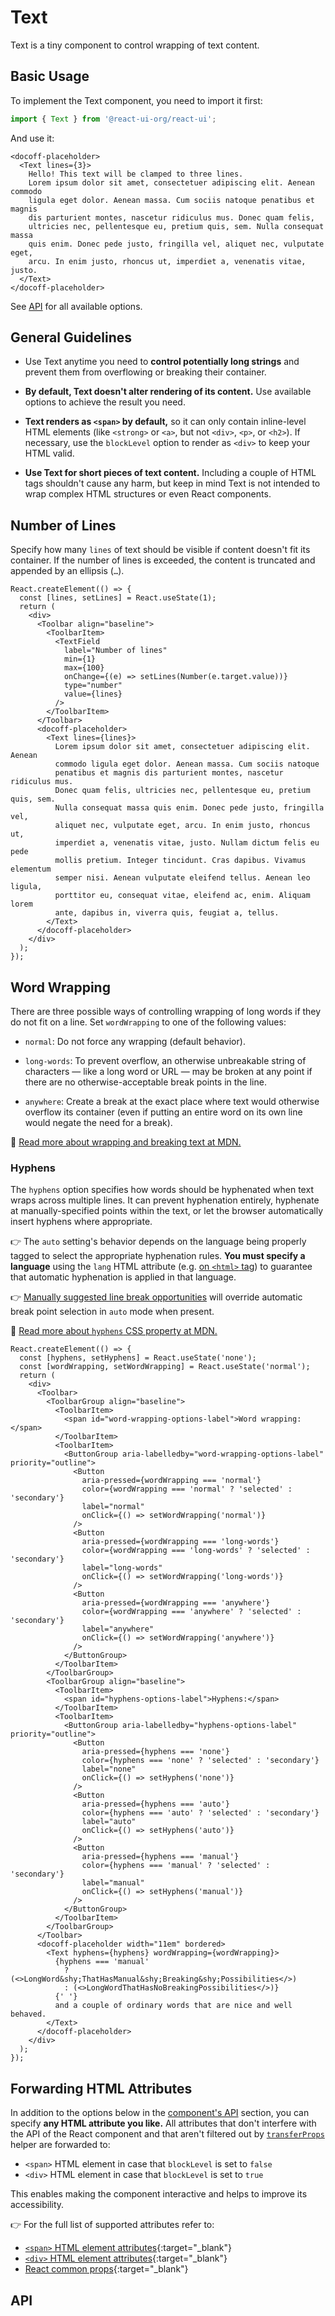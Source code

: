# Text

Text is a tiny component to control wrapping of text content.

## Basic Usage

To implement the Text component, you need to import it first:

```js
import { Text } from '@react-ui-org/react-ui';
```

And use it:

```docoff-react-preview
<docoff-placeholder>
  <Text lines={3}>
    Hello! This text will be clamped to three lines.
    Lorem ipsum dolor sit amet, consectetuer adipiscing elit. Aenean commodo
    ligula eget dolor. Aenean massa. Cum sociis natoque penatibus et magnis
    dis parturient montes, nascetur ridiculus mus. Donec quam felis,
    ultricies nec, pellentesque eu, pretium quis, sem. Nulla consequat massa
    quis enim. Donec pede justo, fringilla vel, aliquet nec, vulputate eget,
    arcu. In enim justo, rhoncus ut, imperdiet a, venenatis vitae, justo.
  </Text>
</docoff-placeholder>
```

See [API](#api) for all available options.

## General Guidelines

- Use Text anytime you need to **control potentially long strings** and
  prevent them from overflowing or breaking their container.

- **By default, Text doesn't alter rendering of its content.** Use available
  options to achieve the result you need.

- **Text renders as `<span>` by default,** so it can only contain
  inline-level HTML elements (like `<strong>` or `<a>`, but not `<div>`, `<p>`,
  or `<h2>`). If necessary, use the `blockLevel` option to render as `<div>` to
  keep your HTML valid.

- **Use Text for short pieces of text content.** Including a couple of HTML tags
  shouldn't cause any harm, but keep in mind Text is not intended to wrap
  complex HTML structures or even React components.

## Number of Lines

Specify how many `lines` of text should be visible if content doesn't fit its
container. If the number of lines is exceeded, the content is truncated and
appended by an ellipsis (`…`).

```docoff-react-preview
React.createElement(() => {
  const [lines, setLines] = React.useState(1);
  return (
    <div>
      <Toolbar align="baseline">
        <ToolbarItem>
          <TextField
            label="Number of lines"
            min={1}
            max={100}
            onChange={(e) => setLines(Number(e.target.value))}
            type="number"
            value={lines}
          />
        </ToolbarItem>
      </Toolbar>
      <docoff-placeholder>
        <Text lines={lines}>
          Lorem ipsum dolor sit amet, consectetuer adipiscing elit. Aenean
          commodo ligula eget dolor. Aenean massa. Cum sociis natoque
          penatibus et magnis dis parturient montes, nascetur ridiculus mus.
          Donec quam felis, ultricies nec, pellentesque eu, pretium quis, sem.
          Nulla consequat massa quis enim. Donec pede justo, fringilla vel,
          aliquet nec, vulputate eget, arcu. In enim justo, rhoncus ut,
          imperdiet a, venenatis vitae, justo. Nullam dictum felis eu pede
          mollis pretium. Integer tincidunt. Cras dapibus. Vivamus elementum
          semper nisi. Aenean vulputate eleifend tellus. Aenean leo ligula,
          porttitor eu, consequat vitae, eleifend ac, enim. Aliquam lorem
          ante, dapibus in, viverra quis, feugiat a, tellus.
        </Text>
      </docoff-placeholder>
    </div>
  );
});
```

## Word Wrapping

There are three possible ways of controlling wrapping of long words if they do
not fit on a line. Set `wordWrapping` to one of the following values:

- `normal`: Do not force any wrapping (default behavior).

- `long-words`: To prevent overflow, an otherwise unbreakable string of
  characters — like a long word or URL — may be broken at any point if there are
  no otherwise-acceptable break points in the line.

- `anywhere`: Create a break at the exact place where text would otherwise
  overflow its container (even if putting an entire word on its own line would
  negate the need for a break).

📖 [Read more about wrapping and breaking text at MDN.](https://developer.mozilla.org/en-US/docs/Web/CSS/CSS_Text/Wrapping_Text)

### Hyphens

The `hyphens` option specifies how words should be hyphenated when text wraps
across multiple lines. It can prevent hyphenation entirely, hyphenate at
manually-specified points within the text, or let the browser automatically
insert hyphens where appropriate.

👉 The `auto` setting's behavior depends on the language being properly tagged
to select the appropriate hyphenation rules. **You must specify a language**
using the `lang` HTML attribute (e.g.
[on `<html>` tag](/docs/getting-started/usage#full-example)) to guarantee that
automatic hyphenation is applied in that language.

👉 [Manually suggested line break opportunities](https://developer.mozilla.org/en-US/docs/Web/CSS/hyphens#suggesting_line_break_opportunities)
will override automatic break point selection in `auto` mode when present.

📖 [Read more about `hyphens` CSS property at MDN.](https://developer.mozilla.org/en-US/docs/Web/CSS/hyphens)

```docoff-react-preview
React.createElement(() => {
  const [hyphens, setHyphens] = React.useState('none');
  const [wordWrapping, setWordWrapping] = React.useState('normal');
  return (
    <div>
      <Toolbar>
        <ToolbarGroup align="baseline">
          <ToolbarItem>
            <span id="word-wrapping-options-label">Word wrapping:</span>
          </ToolbarItem>
          <ToolbarItem>
            <ButtonGroup aria-labelledby="word-wrapping-options-label" priority="outline">
              <Button
                aria-pressed={wordWrapping === 'normal'}
                color={wordWrapping === 'normal' ? 'selected' : 'secondary'}
                label="normal"
                onClick={() => setWordWrapping('normal')}
              />
              <Button
                aria-pressed={wordWrapping === 'long-words'}
                color={wordWrapping === 'long-words' ? 'selected' : 'secondary'}
                label="long-words"
                onClick={() => setWordWrapping('long-words')}
              />
              <Button
                aria-pressed={wordWrapping === 'anywhere'}
                color={wordWrapping === 'anywhere' ? 'selected' : 'secondary'}
                label="anywhere"
                onClick={() => setWordWrapping('anywhere')}
              />
            </ButtonGroup>
          </ToolbarItem>
        </ToolbarGroup>
        <ToolbarGroup align="baseline">
          <ToolbarItem>
            <span id="hyphens-options-label">Hyphens:</span>
          </ToolbarItem>
          <ToolbarItem>
            <ButtonGroup aria-labelledby="hyphens-options-label" priority="outline">
              <Button
                aria-pressed={hyphens === 'none'}
                color={hyphens === 'none' ? 'selected' : 'secondary'}
                label="none"
                onClick={() => setHyphens('none')}
              />
              <Button
                aria-pressed={hyphens === 'auto'}
                color={hyphens === 'auto' ? 'selected' : 'secondary'}
                label="auto"
                onClick={() => setHyphens('auto')}
              />
              <Button
                aria-pressed={hyphens === 'manual'}
                color={hyphens === 'manual' ? 'selected' : 'secondary'}
                label="manual"
                onClick={() => setHyphens('manual')}
              />
            </ButtonGroup>
          </ToolbarItem>
        </ToolbarGroup>
      </Toolbar>
      <docoff-placeholder width="11em" bordered>
        <Text hyphens={hyphens} wordWrapping={wordWrapping}>
          {hyphens === 'manual'
            ? (<>LongWord&shy;ThatHasManual&shy;Breaking&shy;Possibilities</>)
            : (<>LongWordThatHasNoBreakingPossibilities</>)}
          {' '}
          and a couple of ordinary words that are nice and well behaved.
        </Text>
      </docoff-placeholder>
    </div>
  );
});
```

## Forwarding HTML Attributes

In addition to the options below in the [component's API](#api) section, you
can specify **any HTML attribute you like.** All attributes that don't
interfere with the API of the React component and that aren't filtered out by
[`transferProps`](/docs/js-helpers/transferProps) helper are forwarded to:

- `<span>` HTML element in case that `blockLevel` is set to `false`
- `<div>` HTML element in case that `blockLevel` is set to `true`

This enables making the component interactive and helps to improve its
accessibility.

👉 For the full list of supported attributes refer to:

- [`<span>` HTML element attributes][span-attributes]{:target="_blank"}
- [`<div>` HTML element attributes][div-attributes]{:target="_blank"}
- [React common props]{:target="_blank"}

## API

<docoff-react-props src="/components/Text/Text.jsx"></docoff-react-props>

[div-attributes]: https://developer.mozilla.org/en-US/docs/Web/HTML/Element/div#attributes
[React common props]: https://react.dev/reference/react-dom/components/common#common-props
[span-attributes]: https://developer.mozilla.org/en-US/docs/Web/HTML/Element/span#attributes
